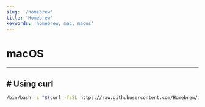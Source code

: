```yaml
---
slug: '/homebrew'
title: 'Homebrew'
keywords: 'homebrew, mac, macos'
---
```


# macOS

---

## # Using curl

```bash
/bin/bash -c "$(curl -fsSL https://raw.githubusercontent.com/Homebrew/install/HEAD/install.sh)"
```
